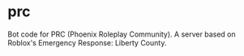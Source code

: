 # prc
Bot code for PRC (Phoenix Roleplay Community). A server based on Roblox's Emergency Response: Liberty County.
